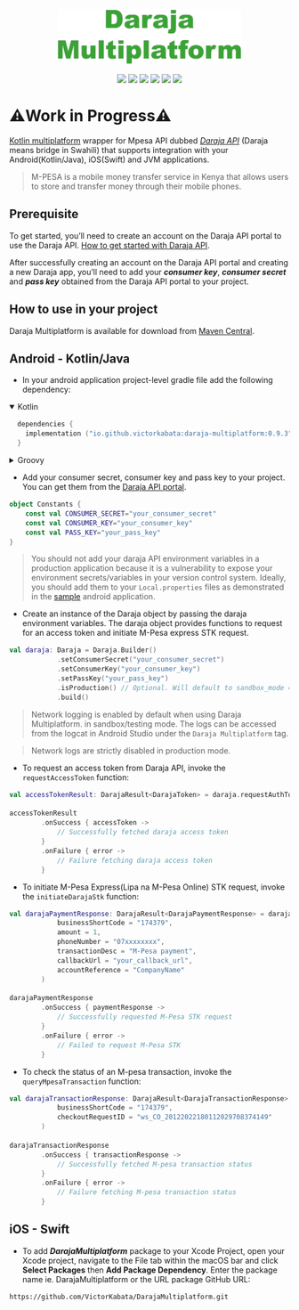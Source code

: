 <p align="center"><img src="assets/logo.png" alt="Daraja Multiplatform logo" height="100px"></p>

<p align="center">
<img  src="https://img.shields.io/badge/-ANDROID-3AA335?logo=android&logoColor=white&style=for-the-badge">
<img  src="https://img.shields.io/badge/-IOS-3AA335?logo=ios&logoColor=white&style=for-the-badge">
<img  src="https://img.shields.io/badge/-WINDOWS-CCCCCC?logo=windows&logoColor=606060&style=for-the-badge">
<img  src="https://img.shields.io/badge/-LINUX-CCCCCC?logo=linux&logoColor=606060&style=for-the-badge">
<img  src="https://img.shields.io/badge/-MACOS-CCCCCC?logo=apple&logoColor=606060&style=for-the-badge">
<img  src="https://img.shields.io/badge/-WEB-CCCCCC?logo=javascript&logoColor=606060&style=for-the-badge">
</p>

# ⚠️Work in Progress⚠️

[Kotlin multiplatform](https://kotlinlang.org/docs/multiplatform.html) wrapper for Mpesa API dubbed [_Daraja API_](https://developer.safaricom.co.ke/) (Daraja means bridge in Swahili) that supports integration with your Android(Kotlin/Java), iOS(Swift) and JVM applications.
> M-PESA is a mobile money transfer service in Kenya that allows users to store and transfer money through their mobile phones.

## Prerequisite

To get started, you’ll need to create an account on the Daraja API portal to use the Daraja API. [How to get started with Daraja API](https://developer.safaricom.co.ke/Documentation).

After successfully creating an account on the Daraja API portal and creating a new Daraja app, you’ll need to add your ___consumer key___, ___consumer secret___ and ___pass key___ obtained from the Daraja API portal to your project.

## How to use in your project

Daraja Multiplatform is available for download from [Maven Central](https://mvnrepository.com/repos/central).

## Android - Kotlin/Java

- In your android application project-level gradle file add the following dependency:

<details open>
<summary>Kotlin</summary>

```Kotlin
  dependencies {
    implementation ("io.github.victorkabata:daraja-multiplatform:0.9.3")
  }
```

</details>
  
<details>
<summary>Groovy</summary>

```Groovy
  dependencies {
    implementation 'io.github.victorkabata:daraja-multiplatform:0.9.3'
  }
 ```

 </details>

- Add your consumer secret, consumer key and pass key to your project. You can get them from the [Daraja API portal](https://developer.safaricom.co.ke/MyApps).

```Kotlin
object Constants {
    const val CONSUMER_SECRET="your_consumer_secret"
    const val CONSUMER_KEY="your_consumer_key"
    const val PASS_KEY="your_pass_key"
}
```

> You should not add your daraja API environment variables in a production application because it is a vulnerability to expose your environment secrets/variables in your version control system. Ideally, you should add them to your `Local.properties` files as demonstrated in the [sample](https://github.com/VictorKabata/DarajaMultiplatform/tree/main/app-android) android application.

- Create an instance of the Daraja object by passing the daraja environment variables. The daraja object provides functions to request for an access token and initiate M-Pesa express STK request.

```Kotlin
val daraja: Daraja = Daraja.Builder()
            .setConsumerSecret("your_consumer_secret")
            .setConsumerKey("your_consumer_key")
            .setPassKey("your_pass_key")
            .isProduction() // Optional. Will default to sandbox_mode = true
            .build()
```

> Network logging is enabled by default when using Daraja Multiplatform. in sandbox/testing mode. The logs can be accessed from the logcat in Android Studio under the `Daraja Multiplatform` tag.

> Network logs are strictly disabled in production mode.

- To request an access token from Daraja API, invoke the `requestAccessToken` function:

```Kotlin
val accessTokenResult: DarajaResult<DarajaToken> = daraja.requestAuthToken()

accessTokenResult
        .onSuccess { accessToken ->
            // Successfully fetched daraja access token
        }
        .onFailure { error ->
            // Failure fetching daraja access token
        }
```

- To initiate M-Pesa Express(Lipa na M-Pesa Online) STK request, invoke the `initiateDarajaStk` function:

```Kotlin
val darajaPaymentResponse: DarajaResult<DarajaPaymentResponse> = daraja.initiateDarajaStk(
            businessShortCode = "174379",
            amount = 1,
            phoneNumber = "07xxxxxxxx",
            transactionDesc = "M-Pesa payment",
            callbackUrl = "your_callback_url",
            accountReference = "CompanyName"
        )

darajaPaymentResponse
        .onSuccess { paymentResponse ->
            // Successfully requested M-Pesa STK request
        }
        .onFailure { error ->
            // Failed to request M-Pesa STK
        }
```

- To check the status of an M-pesa transaction, invoke the `queryMpesaTransaction` function:

```Kotlin
val darajaTransactionResponse: DarajaResult<DarajaTransactionResponse> = daraja.queryMpesaTransaction(
            businessShortCode = "174379",
            checkoutRequestID = "ws_CO_20122022180112029708374149"
        )

darajaTransactionResponse
        .onSuccess { transactionResponse ->
            // Successfully fetched M-pesa transaction status
        }
        .onFailure { error ->
            // Failure fetching M-pesa transaction status
        }
```

## iOS - Swift

- To add ___DarajaMultiplatform___ package to your Xcode Project, open your Xcode project, navigate to the File tab within the macOS bar and click __Select Packages__ then __Add Package Dependency__. Enter the package name ie. DarajaMultiplatform or the URL package GitHub URL:
  
```text
https://github.com/VictorKabata/DarajaMultiplatform.git
```
